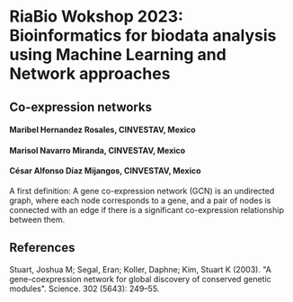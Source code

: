 # RiaBio Wokshop 2023: Bioinformatics for biodata analysis using Machine Learning and Network approaches

## Co-expression networks
#### Maribel Hernandez Rosales, CINVESTAV, Mexico
#### Marisol Navarro Miranda, CINVESTAV, Mexico
#### César Alfonso Díaz Mijangos, CINVESTAV, Mexico

A first definition: A gene co-expression network (GCN) is an undirected graph, where each node corresponds to a gene, and a pair of nodes is connected with an edge if there is a significant co-expression relationship between them.

## References

Stuart, Joshua M; Segal, Eran; Koller, Daphne; Kim, Stuart K (2003). "A gene-coexpression network for global discovery of conserved genetic modules". Science. 302 (5643): 249–55.
